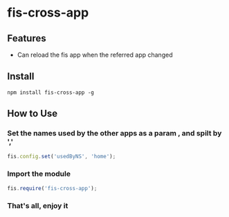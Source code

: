 # fis-cross-app


## Features
- Can reload the fis app when the referred app changed

## Install
```
npm install fis-cross-app -g
```

## How to Use

### Set the names used by the other apps as a param , and spilt by ','
```js
fis.config.set('usedByNS', 'home');
```
### Import the module
```js
fis.require('fis-cross-app');

```
### That's all, enjoy it

